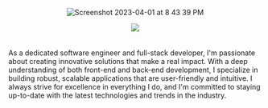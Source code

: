 <div align="center">

![Screenshot 2023-04-01 at 8 43 39 PM](https://user-images.githubusercontent.com/119981069/229325838-d3a11cd9-0bd3-480d-ad18-66043377317a.png)

<img src="https://readme-typing-svg.demolab.com?font=Grandstander&weight=800&size=45&pause=1000&center=true&vCenter=true&width=620&height=60&color=4CBCFB&background-color=000000&lines=Software+Engineer;Full-stack+Developer"/>
</div>

<br/>
<br/>
As a dedicated software engineer and full-stack developer, I'm passionate about creating innovative solutions that make a real impact. With a deep understanding of both front-end and back-end development, I specialize in building robust, scalable applications that are user-friendly and intuitive. I always strive for excellence in everything I do, and I'm committed to staying up-to-date with the latest technologies and trends in the industry. </p>
